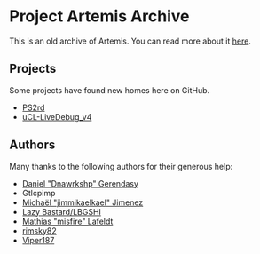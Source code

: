 # Project Artemis Archive

This is an old archive of Artemis. You can read more about it [here](https://gamehacking.org/artemis).

## Projects

Some projects have found new homes here on GitHub.

* [PS2rd](https://github.com/mlafeldt/ps2rd)
* [uCL-LiveDebug_v4](https://github.com/Dnawrkshp/uCL-LiveDebug_v4)

## Authors

Many thanks to the following authors for their generous help:

* [Daniel "Dnawrkshp" Gerendasy](https://github.com/Dnawrkshp)
* Gtlcpimp
* [Michaël "jimmikaelkael" Jimenez](https://github.com/jimmikaelkael)
* [Lazy Bastard/LBGSHI](https://github.com/LBGSHI)
* [Mathias "misfire" Lafeldt](https://github.com/mlafeldt)
* [rimsky82](https://github.com/rimsky82)
* [Viper187](https://github.com/Viper187)
